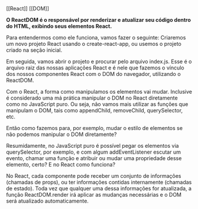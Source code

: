 [[React]]
[[DOM]]

**O ReactDOM é o responsável por renderizar e atualizar seu código dentro do HTML, exibindo seus elementos React.**

Para entendermos como ele funciona, vamos fazer o seguinte: Criaremos um novo projeto React usando o create-react-app, ou usemos o projeto criado na seção inicial.

Em seguida, vamos abrir o projeto e procurar pelo arquivo index.js. Esse é o arquivo raiz das nossas aplicações React e é nele que fazemos o vínculo dos nossos componentes React com o DOM do navegador, utilizando o ReactDOM.

Com o React, a forma como manipulamos os elementos vai mudar. Inclusive é considerado uma má prática manipular o DOM no React diretamente como no JavaScript puro. Ou seja, não vamos mais utilizar as funções que manipulam o DOM, tais como appendChild, removeChild, querySelector, etc.

Então como fazemos para, por exemplo, mudar o estilo de elementos se não podemos manipular o DOM diretamente?

Resumidamente, no JavaScript puro é possível pegar os elementos via querySelector, por exemplo, e com algum addEventListener escutar um evento, chamar uma função e atribuir ou mudar uma propriedade desse elemento, certo? E no React como funciona?

No React, cada componente pode receber um conjunto de informações (chamadas de props), ou ter informações contidas internamente (chamadas de estado). Toda vez que qualquer uma dessa informações for atualizada, a função ReactDOM.render irá aplicar as mudanças necessárias e o DOM será atualizado automaticamente.